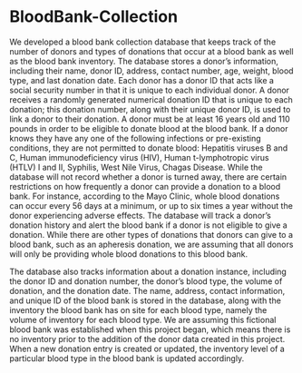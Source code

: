 # BloodBank-Collection

We developed a blood bank collection database that keeps track of the number of donors and types of donations that occur at a blood bank as well as the blood bank inventory. The database stores a donor’s information, including their name, donor ID, address, contact number, age, weight, blood type, and last donation date. Each donor has a donor ID that acts like a social security number in that it is unique to each individual donor. A donor receives a randomly generated numerical donation ID that is unique to each donation; this donation number, along with their unique donor ID, is used to link a donor to their donation. A donor must be at least 16 years old and 110 pounds in order to be eligible to donate blood at the blood bank. If a donor knows they have any one of the following infections or pre-existing conditions, they are not permitted to donate blood: Hepatitis viruses B and C, Human immunodeficiency virus (HIV), Human t-lymphotropic virus (HTLV) I and II, Syphilis, West Nile Virus, Chagas Disease. While the database will not record whether a donor is turned away, there are certain restrictions on how frequently a donor can provide a donation to a blood bank. For instance, according to the Mayo Clinic, whole blood donations can occur every 56 days at a minimum, or up to six times a year without the donor experiencing adverse effects. The database will track a donor’s donation history and alert the blood bank if a donor is not eligible to give a donation. While there are other types of donations that donors can give to a blood bank, such as an apheresis donation, we are assuming that all donors will only be providing whole blood donations to this blood bank.

The database also tracks information about a donation instance, including the donor ID and donation number, the donor’s blood type, the volume of donation, and the donation date. The name, address, contact information, and unique ID of the blood bank is stored in the database, along with the inventory the blood bank has on site for each blood type, namely the volume of inventory for each blood type. We are assuming this fictional blood bank was established when this project began, which means there is no inventory prior to the addition of the donor data created in this project. When a new donation entry is created or updated, the inventory level of a particular blood type in the blood bank is updated accordingly.
